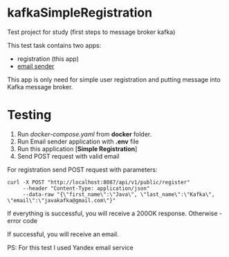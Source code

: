# kafkaSimpleRegistration
Test project for study (first steps to message broker kafka)

This test task contains two apps:
- registration (this app)
- [email sender](https://github.com/pakskiy/kafkaEmailsSender)

This app is only need for simple user registration and putting message into Kafka message broker.

# Testing

1. Run _docker-compose.yaml_ from **docker** folder.
2. Run Email sender application with **.env** file
3. Run this application [**Simple Registration**]
4. Send POST request with valid email

For registration send POST request with parameters:

```
curl -X POST "http://localhost:8087/api/v1/public/register" 
     --header "Content-Type: application/json" 
     --data-raw "{\"first_name\":\"Java\", \"last_name\":\"Kafka\", \"email\":\"javakafka@gmail.com\"}"
```
If everything is successful, you will receive a 200OK response. Otherwise - error code

If successful, you will receive an email.

PS: For this test I used Yandex email service